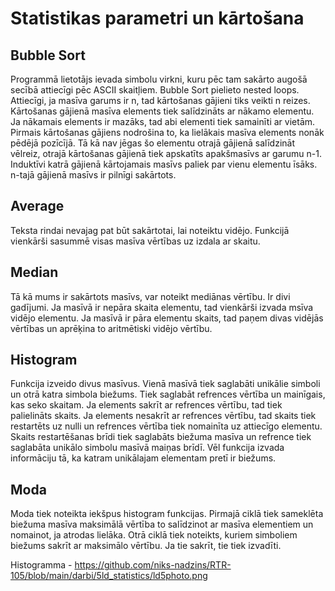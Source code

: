 # Statistikas parametri un kārtošana
## Bubble Sort
Programmā lietotājs ievada simbolu virkni, kuru pēc tam sakārto augošā secībā attiecīgi pēc ASCII skaitļiem. Bubble Sort pielieto nested loops. Attiecīgi, ja masīva garums ir n, tad kārtošanas gājieni tiks veikti n reizes. Kārtošanas gājienā masīva elements tiek salīdzināts ar nākamo elementu. Ja nākamais elements ir mazāks, tad abi elementi tiek samainīti ar vietām. Pirmais kārtošanas gājiens nodrošina to, ka lielākais masīva elements nonāk pēdējā pozīcījā. Tā kā nav jēgas šo elementu otrajā gājienā salīdzināt vēlreiz, otrajā kārtošanas gājienā tiek apskatīts apakšmasīvs ar garumu n-1. Induktīvi katrā gājienā kārtojamais masīvs paliek par vienu elementu īsāks. n-tajā gājienā masīvs ir pilnīgi sakārtots.
## Average
Teksta rindai nevajag pat būt sakārtotai, lai noteiktu vidējo. Funkcijā vienkārši sasummē visas masīva vērtības uz izdala ar skaitu.
## Median
Tā kā mums ir sakārtots masīvs, var noteikt mediānas vērtību. Ir divi gadījumi. Ja masīvā ir nepāra skaita elementu, tad vienkārši izvada msīva vidējo elementu. Ja masīvā ir pāra elementu skaits, tad paņem divas vidējās vērtības un aprēķina to aritmētiski vidējo vērtību.
## Histogram
Funkcija izveido divus masīvus. Vienā masīvā tiek saglabāti unikālie simboli un otrā katra simbola biežums. Tiek saglabāt refrences vērtība un mainīgais, kas seko skaitam. Ja elements sakrīt ar refrences vērtību, tad tiek palielināts skaits. Ja elements nesakrīt ar refrences vērtību, tad skaits tiek restartēts uz nulli un refrences vērtība tiek nomainīta uz attiecīgo elementu. Skaits restartēšanas brīdi tiek saglabāts biežuma masīva un refrence tiek saglabāta unikālo simbolu masīvā maiņas brīdī. Vēl funkcija izvada informāciju tā, ka katram unikālajam elementam pretī ir biežums.
## Moda
Moda tiek noteikta iekšpus histogram funkcijas. Pirmajā ciklā tiek sameklēta biežuma masīva maksimālā vērtība to salīdzinot ar masīva elementiem un nomainot, ja atrodas lielāka.
Otrā ciklā tiek noteikts, kuriem simboliem biežums sakrīt ar maksimālo vērtību. Ja tie sakrīt, tie tiek izvadīti.

Histogramma - https://github.com/niks-nadzins/RTR-105/blob/main/darbi/5ld_statistics/ld5photo.png

